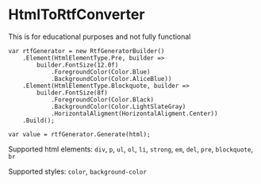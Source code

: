 # HtmlToRtfConverter

This is for educational purposes and not fully functional

    var rtfGenerator = new RtfGeneratorBuilder()
        .Element(HtmlElementType.Pre, builder =>
            builder.FontSize(12.0f)
                .ForegroundColor(Color.Blue)
                .BackgroundColor(Color.AliceBlue))
        .Element(HtmlElementType.Blockquote, builder =>
            builder.FontSize(8f)
                .ForegroundColor(Color.Black)
                .BackgroundColor(Color.LightSlateGray)
                .HorizontalAligment(HorizontalAligment.Center))
        .Build();
            
    var value = rtfGenerator.Generate(html);
    
Supported html elements: `div`, `p`, `ul`, `ol`, `li`, `strong`, `em`, `del`, `pre`, `blockquote`, `br`

Supported styles: `color`, `background-color`
